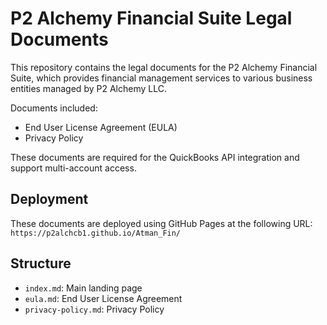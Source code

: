 # P2 Alchemy Financial Suite Legal Documents

This repository contains the legal documents for the P2 Alchemy Financial Suite, which provides financial management services to various business entities managed by P2 Alchemy LLC.

Documents included:
- End User License Agreement (EULA)
- Privacy Policy

These documents are required for the QuickBooks API integration and support multi-account access.

## Deployment

These documents are deployed using GitHub Pages at the following URL:
`https://p2alchcb1.github.io/Atman_Fin/`

## Structure

- `index.md`: Main landing page
- `eula.md`: End User License Agreement
- `privacy-policy.md`: Privacy Policy
